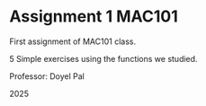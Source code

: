 # Assignment 1 MAC101
First assignment of MAC101 class.

5 Simple exercises using the functions we studied.

Professor: Doyel Pal

2025
